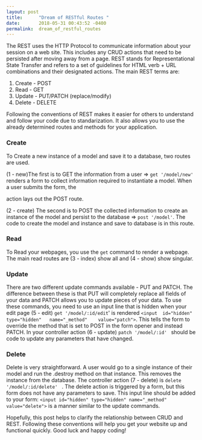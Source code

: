 ```yaml
---
layout: post
title:      "Dream of RESTful Routes "
date:       2018-05-31 00:43:52 -0400
permalink:  dream_of_restful_routes
---
```



The REST uses the HTTP Protocol to communicate information about your session on a web site. This includes any CRUD actions that need to be persisted after moving away from a page. REST stands for Representational State Transfer and refers to a set of guidelines for HTML verb + URL combinations and their designated actions. The main REST terms are:

1. Create - POST
2. Read - GET
3. Update - PUT/PATCH  (replace/modify)
4. Delete - DELETE

Following the conventions of REST makes it easier for others to understand  and follow your code due to standarization. It also allows you to use the already determined routes and methods for your application.

### Create

To Create a new instance of a model and save it to a database, two routes are used. 

(1 - new)The first is to GET the information from a user => ` get '/model/new' ` renders a form to collect information required to instantiate a model. When a user submits the form, the <form> action lays out the POST route.

(2 - create) The second is to POST the collected information to create an instance of the model and persist to the database => ` post '/model' `. The code to create the model and instance and save to database is in this route.

### Read

To Read your webpages, you use the ` get ` command to render a webpage. The main read routes are (3 - index) show all and (4 - show) show singular.

### Update

There are two different update commands available - PUT and PATCH. The difference between these is that PUT will completely replace all fields of your data and PATCH allows you to update pieces of your data. To use these commands, you need to use an  input line that is hidden when your edit page (5 - edit) `get '/model/:id/edit`' is rendered `<input  id="hidden" type="hidden"   name="_method"    value="patch">`. This tells the form to override the method that is set to POST in the form opener and instead PATCH. In your controller action (6 - update) `patch '/model/:id' ` should be code to update any parameters that have changed.

### Delete

Delete is very straightforward. A user would go to a single instance of their model and run the .destroy method on that instance. This removes the instance from the database. The controller action (7 - delete) is `delete '/model/:id/delete' ` . The delete action is triggered by a form, but this form does not have any parameters to save. This input line should be added to your form: `<input id="hidden" type="hidden" name="_method" value="delete">` is a manner similar to the update commands.


Hopefully, this post helps to clarify the relationship between CRUD and REST. Following these conventions will help you get your website up and functional quickly. Good luck and happy coding!



